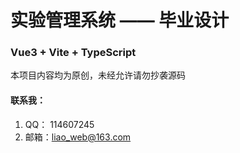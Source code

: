 # 实验管理系统  —— 毕业设计
### Vue3 + Vite + TypeScript
本项目内容均为原创，未经允许请勿抄袭源码

#### 联系我：
1. QQ： 114607245
2. 邮箱：liao_web@163.com